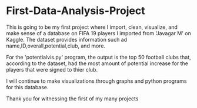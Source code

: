 # First-Data-Analysis-Project
This is going to be my first project where I import, clean, visualize, and make sense of a database on FIFA 19 players I imported from 'Javagar M' on Kaggle. The dataset provides information such ad name,ID,overall,potential,club, and more.

For the 'potentialvis.py' program, the output is the top 50 football clubs that, according to the dataset, had the most amount of potential increase for the players that were signed to thier club.

I will continue to make visualizations through graphs and python programs for this database. 

Thank you for witnessing the first of my many projects
